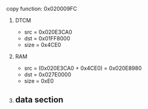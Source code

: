 copy function: 0x020009FC

1. DTCM
	- src = 0x020E3CA0
	- dst = 0x01FF8000
	- size = 0x4CE0

2. RAM
	- src = (0x020E3CA0 + 0x4CE0) = 0x020E8980
	- dst = 0x027E0000
	- size = 0xE0

3. data section
	- 